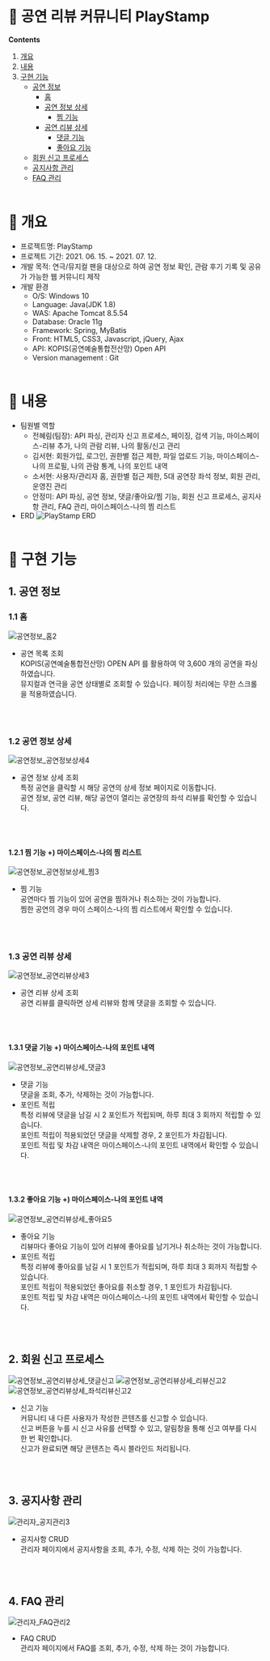 # :ticket: 공연 리뷰 커뮤니티 PlayStamp
**Contents**

1. [개요](#memo-개요)
2. [내용](#memo-내용)
3. [구현 기능](#memo-구현-기능)
    * [공연 정보](#1-공연-정보)
      * [홈](#11-홈)
      * [공연 정보 상세](#12-공연-정보-상세)
        * [찜 기능](#121-찜-기능--마이스페이스-나의-찜-리스트)
      * [공연 리뷰 상세](#13-공연-리뷰-상세)
        * [댓글 기능](#131-댓글-기능--마이스페이스-나의-포인트-내역)
        * [좋아요 기능](#132-좋아요-기능--마이스페이스-나의-포인트-내역)
    * [회원 신고 프로세스](#2-회원-신고-프로세스)
    * [공지사항 관리](#3-공지사항-관리)
    * [FAQ 관리](#4-faq-관리)
<br><br>

# :memo: 개요
* 프로젝트명: PlayStamp
* 프로젝트 기간: 2021. 06. 15. ~ 2021. 07. 12.
* 개발 목적: 연극/뮤지컬 팬을 대상으로 하여 공연 정보 확인, 관람 후기 기록 및 공유가 가능한 웹 커뮤니티 제작
* 개발 환경
  * O/S: Windows 10
  * Language: Java(JDK 1.8)
  * WAS: Apache Tomcat 8.5.54
  * Database: Oracle 11g
  * Framework: Spring, MyBatis
  * Front: HTML5, CSS3, Javascript, jQuery, Ajax
  * API: KOPIS(공연예술통합전산망) Open API
  * Version management : Git
<br><br>   

# :memo: 내용
* 팀원별 역할
  * 전혜림(팀장): API 파싱, 관리자 신고 프로세스, 페이징, 검색 기능, 마이스페이스-리뷰 추가, 나의 관람 리뷰, 나의 활동/신고 관리
  * 김서현: 회원가입, 로그인, 권한별 접근 제한, 파일 업로드 기능, 마이스페이스-나의 프로필, 나의 관람 통계, 나의 포인트 내역 
  * 소서현: 사용자/관리자 홈, 권한별 접근 제한, 5대 공연장 좌석 정보, 회원 관리, 운영진 관리
  * 안정미: API 파싱, 공연 정보, 댓글/좋아요/찜 기능, 회원 신고 프로세스, 공지사항 관리, FAQ 관리, 마이스페이스-나의 찜 리스트
* ERD
![PlayStamp ERD](https://user-images.githubusercontent.com/85537235/126969427-aef0d3bd-d5b8-42ab-99a7-9a895eed9feb.png)
<br><br>

# :memo: 구현 기능
## 1. 공연 정보

### 1.1 홈
![공연정보_홈2](https://user-images.githubusercontent.com/85537235/126919902-ae6a5b14-1667-49b3-8ea1-d6c7c56b5ebb.gif)     
<ul>
  <li>공연 목록 조회</li>
  KOPIS(공연예술통합전산망) OPEN API 를 활용하여 약 3,600 개의 공연을 파싱하였습니다.<br>
  뮤지컬과 연극을 공연 상태별로 조회할 수 있습니다. 페이징 처리에는 무한 스크롤을 적용하였습니다.
</ul>
<br><br>

### 1.2 공연 정보 상세
![공연정보_공연정보상세4](https://user-images.githubusercontent.com/85537235/127421082-d314ffbd-7509-4d2a-9b2f-1a93b96c8489.gif)
<ul>
  <li>공연 정보 상세 조회</li>
  특정 공연을 클릭할 시 해당 공연의 상세 정보 페이지로 이동합니다.<br>
  공연 정보, 공연 리뷰, 해당 공연이 열리는 공연장의 좌석 리뷰를 확인할 수 있습니다. 
</ul>
<br><br>

#### 1.2.1 찜 기능 +) 마이스페이스-나의 찜 리스트
![공연정보_공연정보상세_찜3](https://user-images.githubusercontent.com/85537235/127421533-ab6d0022-a093-4b00-8968-17948d25cc36.gif)
<ul>
  <li>찜 기능</li>
  공연마다 찜 기능이 있어 공연을 찜하거나 취소하는 것이 가능합니다.<br>
  찜한 공연의 경우 마이 스페이스-나의 찜 리스트에서 확인할 수 있습니다.
</ul>
<br><br>

### 1.3 공연 리뷰 상세
![공연정보_공연리뷰상세3](https://user-images.githubusercontent.com/85537235/127421834-723c4c2e-d8bd-47c6-97b3-ed2b42b569fd.gif)
<ul>
  <li>공연 리뷰 상세 조회</li>
  공연 리뷰를 클릭하면 상세 리뷰와 함께 댓글을 조회할 수 있습니다. 
</ul>
<br><br>

#### 1.3.1 댓글 기능 +) 마이스페이스-나의 포인트 내역
![공연정보_공연리뷰상세_댓글3](https://user-images.githubusercontent.com/85537235/126925056-691c5a09-de3e-4487-92a1-f89a5b49dbdd.gif)
<ul>
  <li>댓글 기능</li>
  댓글을 조회, 추가, 삭제하는 것이 가능합니다. 
  <li>포인트 적립</li>
  특정 리뷰에 댓글을 남길 시 2 포인트가 적립되며, 하루 최대 3 회까지 적립할 수 있습니다.<br>
  포인트 적립이 적용되었던 댓글을 삭제할 경우, 2 포인트가 차감됩니다.<br>
  포인트 적립 및 차감 내역은 마이스페이스-나의 포인트 내역에서 확인할 수 있습니다.
</ul>
<br><br>

#### 1.3.2 좋아요 기능 +) 마이스페이스-나의 포인트 내역
![공연정보_공연리뷰상세_좋아요5](https://user-images.githubusercontent.com/85537235/126970429-6e7a8f83-9377-4fa3-bb00-3b9db3ea6432.gif)
<ul>
  <li>좋아요 기능</li>
  리뷰마다 좋아요 기능이 있어 리뷰에 좋아요를 남기거나 취소하는 것이 가능합니다.
  <li>포인트 적립</li>
  특정 리뷰에 좋아요를 남길 시 1 포인트가 적립되며, 하루 최대 3 회까지 적립할 수 있습니다.<br>
  포인트 적립이 적용되었던 좋아요를 취소할 경우, 1 포인트가 차감됩니다.<br>
  포인트 적립 및 차감 내역은 마이스페이스-나의 포인트 내역에서 확인할 수 있습니다.
</ul>
<br><br>

## 2. 회원 신고 프로세스
![공연정보_공연리뷰상세_댓글신고](https://user-images.githubusercontent.com/85537235/126960187-c7349ded-ddff-4885-a751-23d08e06aa7a.gif)
![공연정보_공연리뷰상세_리뷰신고2](https://user-images.githubusercontent.com/85537235/127422423-65186439-1c27-44c4-a801-81630622c943.gif)
![공연정보_공연리뷰상세_좌석리뷰신고2](https://user-images.githubusercontent.com/85537235/127422443-d5f5fd65-9d13-40b8-a375-f60f522d6eb4.gif)
<ul>
  <li>신고 기능</li>
  커뮤니티 내 다른 사용자가 작성한 콘텐츠를 신고할 수 있습니다.<br>
  신고 버튼을 누를 시 신고 사유를 선택할 수 있고, 알림창을 통해 신고 여부를 다시 한 번 확인합니다.<br>
  신고가 완료되면 해당 콘텐츠는 즉시 블라인드 처리됩니다.
</ul>
<br><br>

## 3. 공지사항 관리
![관리자_공지관리3](https://user-images.githubusercontent.com/85537235/126968919-4d81125f-b0e3-41f8-b094-d91abb4ccd88.gif)
<ul>
  <li>공지사항 CRUD</li>
  관리자 페이지에서 공지사항을 조회, 추가, 수정, 삭제 하는 것이 가능합니다.
</ul>
<br><br>

## 4. FAQ 관리
![관리자_FAQ관리2](https://user-images.githubusercontent.com/85537235/126968948-236fad56-f5cd-4f64-b926-222b9bcb2709.gif)  
<ul>
  <li>FAQ CRUD</li>
  관리자 페이지에서 FAQ를 조회, 추가, 수정, 삭제 하는 것이 가능합니다.
</ul>
